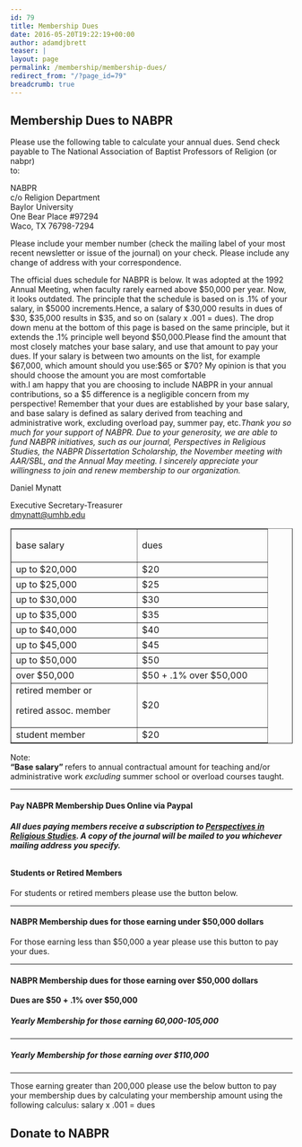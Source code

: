 ```yaml
---
id: 79
title: Membership Dues
date: 2016-05-20T19:22:19+00:00
author: adamdjbrett
teaser: |
layout: page
permalink: /membership/membership-dues/
redirect_from: "/?page_id=79"
breadcrumb: true
---
```


<h2>Membership Dues to NABPR</h2>
<p>Please use the following table to calculate your annual dues. Send check payable to The National Association of Baptist Professors of Religion (or nabpr)<br /> to:</p>
<p>NABPR<br /> c/o Religion Department<br /> Baylor University<br /> One Bear Place #97294<br /> Waco, TX 76798-7294</p>
<p>Please include your member number (check the mailing label of your most recent newsletter or issue of the journal) on your check. Please include any change of address with your correspondence.</p>
<p>The official dues schedule for NABPR is below. It was adopted at the 1992 Annual Meeting, when faculty rarely earned above $50,000 per year. Now, it looks outdated.&nbsp;The principle that the schedule is based on is .1% of your salary, in $5000 increments.Hence, a salary of $30,000 results in dues of<br /> $30, $35,000 results in $35, and so on (salary x .001 = dues).&nbsp;The drop down menu at the bottom of this page is based on the same principle, but it extends the .1% principle well beyond $50,000.Please find the amount that most closely matches your base salary, and use that amount to pay your dues.&nbsp;If your salary is between two amounts on the list, for example $67,000, which amount should you use:$65 or $70?&nbsp;My opinion is that you should choose the amount you are most comfortable<br /> with.I am happy that you are choosing to include NABPR in your annual contributions, so a $5 difference is a negligible concern from my perspective!&nbsp;Remember that your dues are established by your base salary, and base salary is defined as salary derived from teaching and administrative work, excluding overload pay, summer pay, etc.<em>Thank you so much for your support of NABPR. Due to your generosity, we are able to fund NABPR initiatives, such as our journal, Perspectives in Religious Studies, the NABPR Dissertation Scholarship, the November meeting with AAR/SBL, and the Annual May meeting. I sincerely appreciate your willingness to join and renew membership to our organization.</em></p>
<p>Daniel Mynatt</p>
<p>Executive Secretary-Treasurer<br /><a href="mailto:dmynatt@umhb.edu">dmynatt@umhb.edu</a></p>
<div>
<table border="1" cellspacing="0" cellpadding="0">
<tbody>
<tr>
<td width="208">
<p>base salary</p>
</td>
<td width="216">
<p>dues</p>
</td>
</tr>
<tr>
<td width="208">up to $20,000</td>
<td width="216">$20</td>
</tr>
<tr>
<td width="208">up to $25,000</td>
<td width="216">$25</td>
</tr>
<tr>
<td width="208">up to $30,000</td>
<td width="216">$30</td>
</tr>
<tr>
<td width="208">up to $35,000</td>
<td width="216">$35</td>
</tr>
<tr>
<td width="208">up to $40,000</td>
<td width="216">$40</td>
</tr>
<tr>
<td width="208">up to $45,000</td>
<td width="216">$45</td>
</tr>
<tr>
<td width="208">up to $50,000</td>
<td width="216">$50</td>
</tr>
<tr>
<td width="208">over $50,000</td>
<td width="216">$50 + .1% over $50,000</td>
</tr>
<tr>
<td width="208">retired member or
<p>retired assoc. member</p>
</td>
<td width="216">$20</td>
</tr>
<tr>
<td width="208">student member</td>
<td width="216">$20</td>
</tr>
</tbody>
</table>
</div>
<p>Note:<br /><strong> &ldquo;Base salary&rdquo;&nbsp;</strong>refers to annual contractual amount for teaching and/or administrative work <em>excluding</em> summer school or overload courses taught.</p>
<hr />
<h4>Pay NABPR Membership Dues Online via Paypal</h4>
<h6><em><strong>All dues paying members receive a subscription to&nbsp;<a href="/publications/">Perspectives in Religious Studies</a>. A copy of the journal will be mailed to you whichever mailing address you specify.&nbsp;</strong></em></h6>
<h4>Students or Retired Members</h4>
<p>For students or retired members please use the button below.</p>
<hr />
<h4>NABPR Membership dues for those earning under $50,000 dollars</h4>
<p>For those earning less than $50,000 a year please use this button to pay your dues.</p>
<hr />
<h4>NABPR Membership dues for those earning over $50,000 dollars</h4>
<p><strong>Dues are $50 + .1% over $50,000</strong></p>
<h5>Yearly Membership for those earning 60,000-105,000</h5>
<hr />
<h5>Yearly Membership for those earning over $110,000</h5>
<hr />
<p>Those earning greater than 200,000 please use the below button to pay your membership dues by calculating your membership amount using the following calculus: salary x .001 = dues</p>
<h2>Donate to NABPR</h2>

